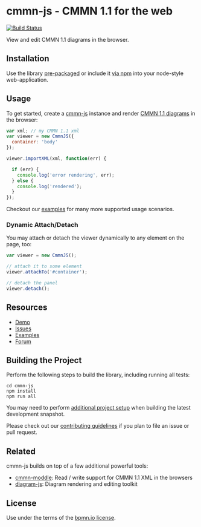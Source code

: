 # cmmn-js - CMMN 1.1 for the web

[![Build Status](https://travis-ci.org/bpmn-io/cmmn-js.svg?branch=develop)](https://travis-ci.org/bpmn-io/cmmn-js)

View and edit CMMN 1.1 diagrams in the browser.


## Installation

Use the library [pre-packaged](https://github.com/bpmn-io/cmmn-js-examples/tree/master/pre-packaged)
or include it [via npm](https://github.com/bpmn-io/cmmn-js-examples/tree/master/bundling)
into your node-style web-application.

## Usage

To get started, create a [cmmn-js](https://github.com/bpmn-io/cmmn-js) instance
and render [CMMN 1.1 diagrams](http://www.omg.org/spec/CMMN/1.1/) in the browser:

```javascript
var xml; // my CMMN 1.1 xml
var viewer = new CmmnJS({
  container: 'body'
});

viewer.importXML(xml, function(err) {

  if (err) {
    console.log('error rendering', err);
  } else {
    console.log('rendered');
  }
});
```

Checkout our [examples](https://github.com/bpmn-io/cmmn-js-examples) for many
more supported usage scenarios.


### Dynamic Attach/Detach

You may attach or detach the viewer dynamically to any element on the page, too:

```javascript
var viewer = new CmmnJS();

// attach it to some element
viewer.attachTo('#container');

// detach the panel
viewer.detach();
```


## Resources

*   [Demo](http://demo.bpmn.io/cmmn)
*   [Issues](https://github.com/bpmn-io/cmmn-js/issues)
*   [Examples](https://github.com/bpmn-io/cmmn-js-examples)
*   [Forum](https://forum.bpmn.io)


## Building the Project

Perform the following steps to build the library, including running all tests:

```
cd cmmn-js
npm install
npm run all
```

You may need to perform [additional project setup](./docs/project/SETUP.md) when
building the latest development snapshot.

Please check out our [contributing guidelines](./.github/CONTRIBUTING.md) if you plan to
file an issue or pull request.


## Related

cmmn-js builds on top of a few additional powerful tools:

* [cmmn-moddle](https://github.com/bpmn-io/cmmn-moddle): Read / write support for CMMN 1.1 XML in the browsers
* [diagram-js](https://github.com/bpmn-io/diagram-js): Diagram rendering and editing toolkit


## License

Use under the terms of the [bpmn.io license](http://bpmn.io/license).
